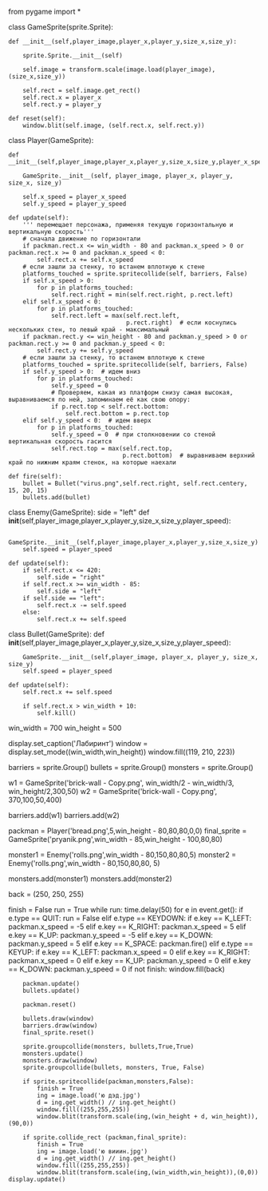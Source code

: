 from pygame import *

class GameSprite(sprite.Sprite):

    def __init__(self,player_image,player_x,player_y,size_x,size_y):

        sprite.Sprite.__init__(self)

        self.image = transform.scale(image.load(player_image), (size_x,size_y))

        self.rect = self.image.get_rect()
        self.rect.x = player_x
        self.rect.y = player_y

    def reset(self):
        window.blit(self.image, (self.rect.x, self.rect.y))

class Player(GameSprite):

    def __init__(self,player_image,player_x,player_y,size_x,size_y,player_x_speed,player_y_speed):

        GameSprite.__init__(self, player_image, player_x, player_y, size_x, size_y)

        self.x_speed = player_x_speed
        self.y_speed = player_y_speed

    def update(self):
        ''' перемещает персонажа, применяя текущую горизонтальную и вертикальную скорость'''
        # сначала движение по горизонтали
        if packman.rect.x <= win_width - 80 and packman.x_speed > 0 or packman.rect.x >= 0 and packman.x_speed < 0:
            self.rect.x += self.x_speed
        # если зашли за стенку, то встанем вплотную к стене
        platforms_touched = sprite.spritecollide(self, barriers, False)
        if self.x_speed > 0:
            for p in platforms_touched:
                self.rect.right = min(self.rect.right, p.rect.left)
        elif self.x_speed < 0:
            for p in platforms_touched:
                self.rect.left = max(self.rect.left,
                                     p.rect.right)  # если коснулись нескольких стен, то левый край - максимальный
        if packman.rect.y <= win_height - 80 and packman.y_speed > 0 or packman.rect.y >= 0 and packman.y_speed < 0:
            self.rect.y += self.y_speed
        # если зашли за стенку, то встанем вплотную к стене
        platforms_touched = sprite.spritecollide(self, barriers, False)
        if self.y_speed > 0:  # идем вниз
            for p in platforms_touched:
                self.y_speed = 0
                # Проверяем, какая из платформ снизу самая высокая, выравниваемся по ней, запоминаем её как свою опору:
                if p.rect.top < self.rect.bottom:
                    self.rect.bottom = p.rect.top
        elif self.y_speed < 0:  # идем вверх
            for p in platforms_touched:
                self.y_speed = 0  # при столкновении со стеной вертикальная скорость гасится
                self.rect.top = max(self.rect.top,
                                    p.rect.bottom)  # выравниваем верхний край по нижним краям стенок, на которые наехали

    def fire(self):
        bullet = Bullet("virus.png",self.rect.right, self.rect.centery, 15, 20, 15)
        bullets.add(bullet)

class Enemy(GameSprite):
    side = "left"
    def __init__(self,player_image,player_x,player_y,size_x,size_y,player_speed):

        GameSprite.__init__(self,player_image,player_x,player_y,size_x,size_y)
        self.speed = player_speed

    def update(self):
        if self.rect.x <= 420:
            self.side = "right"
        if self.rect.x >= win_width - 85:
            self.side = "left"
        if self.side == "left":
            self.rect.x -= self.speed
        else:
            self.rect.x += self.speed

class Bullet(GameSprite):
    def __init__(self,player_image,player_x,player_y,size_x,size_y,player_speed):

        GameSprite.__init__(self,player_image, player_x, player_y, size_x, size_y)
        self.speed = player_speed

    def update(self):
        self.rect.x += self.speed

        if self.rect.x > win_width + 10:
            self.kill()

win_width = 700
win_height = 500

display.set_caption('Лабиринт')
window = display.set_mode((win_width,win_height))
window.fill((119, 210, 223))



barriers = sprite.Group()
bullets = sprite.Group()
monsters = sprite.Group()

w1 = GameSprite('brick-wall - Copy.png', win_width/2 - win_width/3, win_height/2,300,50)
w2 = GameSprite('brick-wall - Copy.png', 370,100,50,400)

barriers.add(w1)
barriers.add(w2)

packman = Player('bread.png',5,win_height - 80,80,80,0,0)
final_sprite = GameSprite('pryanik.png',win_width - 85,win_height - 100,80,80)

monster1 = Enemy('rolls.png',win_width - 80,150,80,80,5)
monster2 = Enemy('rolls.png',win_width - 80,150,80,80, 5)

monsters.add(monster1)
monsters.add(monster2)

back = (250, 250, 255)

finish = False
run = True
while run:
    time.delay(50)
    for e in event.get():
        if e.type == QUIT:
            run = False
        elif e.type == KEYDOWN:
            if e.key == K_LEFT:
                packman.x_speed = -5
            elif e.key == K_RIGHT:
                packman.x_speed = 5
            elif e.key == K_UP:
                packman.y_speed = -5
            elif e.key == K_DOWN:
                packman.y_speed = 5
            elif e.key == K_SPACE:
                packman.fire()
        elif e.type == KEYUP:
            if e.key == K_LEFT:
                packman.x_speed = 0
            elif e.key == K_RIGHT:
                packman.x_speed = 0
            elif e.key == K_UP:
                packman.y_speed = 0
            elif e.key == K_DOWN:
                packman.y_speed = 0
    if not finish:
        window.fill(back)

        packman.update()
        bullets.update()

        packman.reset()

        bullets.draw(window)
        barriers.draw(window)
        final_sprite.reset()

        sprite.groupcollide(monsters, bullets,True,True)
        monsters.update()
        monsters.draw(window)
        sprite.groupcollide(bullets, monsters, True, False)

        if sprite.spritecollide(packman,monsters,False):
            finish = True
            ing = image.load('ю дэд.jpg')
            d = ing.get_width() // ing.get_height()
            window.fill((255,255,255))
            window.blit(transform.scale(ing,(win_height + d, win_height)),(90,0))

        if sprite.collide_rect (packman,final_sprite):
            finish = True
            ing = image.load('ю вииин.jpg')
            d = ing.get_width() // ing.get_height()
            window.fill((255,255,255))
            window.blit(transform.scale(ing,(win_width,win_height)),(0,0))
    display.update()
